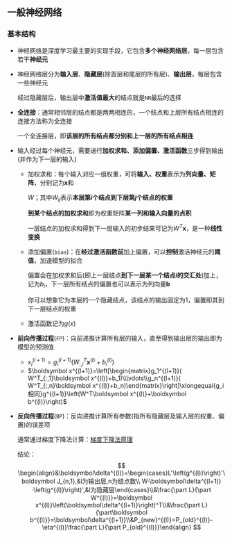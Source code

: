 ## 一般神经网络

### 基本结构

- 神经网络是深度学习最主要的实现手段，它包含**多个神经网络层**，每一层包含若干**神经元**

- 神经网络层分为**输入层**、**隐藏层**(除首层和尾层的所有层)、**输出层**，每层包含一些神经元

  经过隐藏层后，输出层中**激活值最大**的结点就是`NN`最后的选择

- **全连接**：通常相邻层的结点都是两两相连的，一个结点和上层所有结点相连的连接方法称为全连接

  一个全连接层，即**该层的所有结点都分别和上一层的所有结点相连**

- 输入经过每个神经元，需要进行**加权求和、添加偏置、激活函数**三步得到输出(并作为下一层的输入)

  - 加权求和：每个输入对应一组权重，可将**输入、权重**表示为**列向量、矩阵**，分别记为$\boldsymbol x$和

    $W$；其中$W_{ij}$表示**本层第$i$个结点到下层第$j$个结点的权重**

    **到某个结点的加权求和**即为权重矩阵**某一列和输入向量的点积**

    一层结点的加权求和得到下一层输入的初步结果可记为$W^T\boldsymbol x$，是一种**线性变换**

  - 添加偏置(`bias`)：在**经过激活函数前**加上偏置，可以**控制**激活神经元的**阈值**，加速模型的拟合

    偏置会在加权求和后(即上一层结点**到下一层某一个结点$i$的交汇处**)加上，记为$b_i$，下一层所有结点的偏置也可以表示为列向量$\boldsymbol b$

    你可以想象它为本层的一个隐藏结点，该结点的输出固定为$1$，偏置即其到下一层结点的权重

  - 激活函数记为$g(x)$

- **前向传播过程**(`FP`)：向前递推计算所有层的输入，直至得到输出层的输出即为模型的预测值

  - $x_i^{(l+1)}=g_i^{(l+1)}( W_{:,i}^T\boldsymbol x^{(l)}+b_i^{(l)})$
  - $\boldsymbol x^{(l+1)}=\left[\begin{matrix}g_1^{(l+1)}( W^T_{:,1}\boldsymbol x^{(l)}+b_1)\\\vdots\\g_n^{(l+1)}( W^T_{:,n}\boldsymbol x^{(l)}+b_n)\end{matrix}\right]\xlongequal{g_i相同}g^{(l+1)}\left(W^T\boldsymbol x^{(l)}+\boldsymbol b^{(l)}\right)$

- **反向传播过程**(`BP`)：反向递推计算所有参数(指所有隐藏层及输入层的权重、偏置)的误差项

  通常通过梯度下降法计算：[梯度下降法原理](./4_优化方法总结.md)

  结论：
  $$
  \begin{align}&\boldsymbol\delta^{(l)}=\begin{cases}L'\left(g^{(l)}\right)'\boldsymbol J_{n,1},&l为输出层,n为结点数\\ W·\boldsymbol\delta^{(l+1)}·\left(g^{(l)}\right)',&l为隐藏层\end{cases}\\&\frac{\part L}{\part W^{(l)}}=\boldsymbol x^{(l)}\left(\boldsymbol\delta^{(l+1)}\right)^T\\&\frac{\part L}{\part\boldsymbol b^{(l)}}=\boldsymbol\delta^{(l+1)}\\&P_{new}^{(l)}=P_{old}^{(l)}-\eta^{(l)}\frac{\part L}{\part P_{old}^{(l)}}\end{align}
  $$